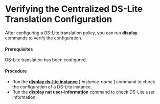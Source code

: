 Verifying the Centralized DS-Lite Translation Configuration
===========================================================

After configuring a DS-Lite translation policy, you can run **display** commands to verify the configuration.

#### Prerequisites

DS-Lite translation has been configured.


#### Procedure

* Run the [**display ds-lite instance**](cmdqueryname=display+ds-lite+instance) [ *instance-name* ] command to check the configuration of a DS-Lite instance.
* Run the [**display nat user-information**](cmdqueryname=display+nat+user-information) command to check DS-Lite user information.